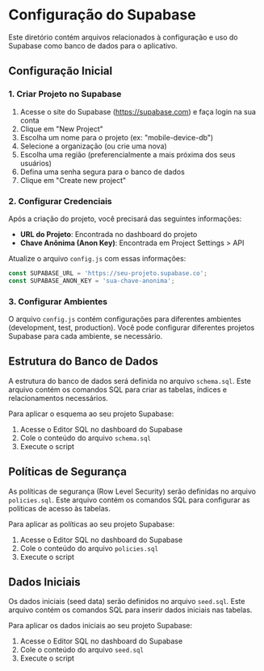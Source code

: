 # Configuração do Supabase

Este diretório contém arquivos relacionados à configuração e uso do Supabase como banco de dados para o aplicativo.

## Configuração Inicial

### 1. Criar Projeto no Supabase

1. Acesse o site do Supabase (https://supabase.com) e faça login na sua conta
2. Clique em "New Project"
3. Escolha um nome para o projeto (ex: "mobile-device-db")
4. Selecione a organização (ou crie uma nova)
5. Escolha uma região (preferencialmente a mais próxima dos seus usuários)
6. Defina uma senha segura para o banco de dados
7. Clique em "Create new project"

### 2. Configurar Credenciais

Após a criação do projeto, você precisará das seguintes informações:

- **URL do Projeto**: Encontrada no dashboard do projeto
- **Chave Anônima (Anon Key)**: Encontrada em Project Settings > API

Atualize o arquivo `config.js` com essas informações:

```javascript
const SUPABASE_URL = 'https://seu-projeto.supabase.co';
const SUPABASE_ANON_KEY = 'sua-chave-anonima';
```

### 3. Configurar Ambientes

O arquivo `config.js` contém configurações para diferentes ambientes (development, test, production). 
Você pode configurar diferentes projetos Supabase para cada ambiente, se necessário.

## Estrutura do Banco de Dados

A estrutura do banco de dados será definida no arquivo `schema.sql`. Este arquivo contém os comandos SQL para criar as tabelas, índices e relacionamentos necessários.

Para aplicar o esquema ao seu projeto Supabase:

1. Acesse o Editor SQL no dashboard do Supabase
2. Cole o conteúdo do arquivo `schema.sql`
3. Execute o script

## Políticas de Segurança

As políticas de segurança (Row Level Security) serão definidas no arquivo `policies.sql`. Este arquivo contém os comandos SQL para configurar as políticas de acesso às tabelas.

Para aplicar as políticas ao seu projeto Supabase:

1. Acesse o Editor SQL no dashboard do Supabase
2. Cole o conteúdo do arquivo `policies.sql`
3. Execute o script

## Dados Iniciais

Os dados iniciais (seed data) serão definidos no arquivo `seed.sql`. Este arquivo contém os comandos SQL para inserir dados iniciais nas tabelas.

Para aplicar os dados iniciais ao seu projeto Supabase:

1. Acesse o Editor SQL no dashboard do Supabase
2. Cole o conteúdo do arquivo `seed.sql`
3. Execute o script